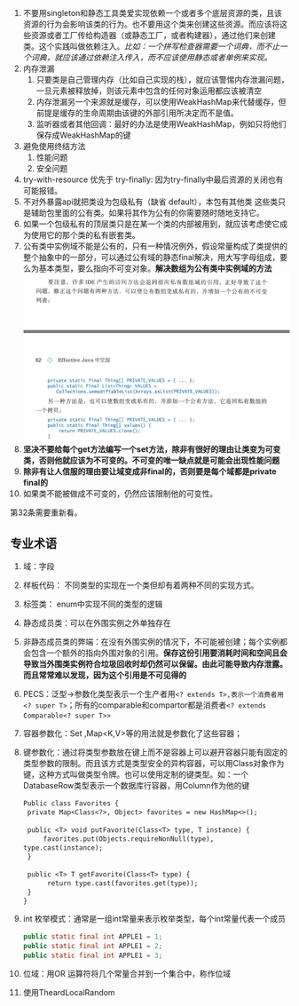 1. 不要用singleton和静态工具类爱实现依赖一个或者多个底层资源的类，且该资源的行为会影响该类的行为。也不要用这个类来创建这些资源。而应该将这些资源或者工厂传给构造器（或静态工厂，或者构建器），通过他们来创建类。这个实践叫做依赖注入。*比如：一个拼写检查器需要一个词典，而不止一个词典，就应该通过依赖注入传入，而不应该使用静态或者单例来实现。*
2. 内存泄漏
   1. 只要类是自己管理内存（比如自己实现的栈），就应该警惕内存泄漏问题，一旦元素被释放掉，则该元素中包含的任何对象运用都应该被清空
   2. 内存泄漏另一个来源就是缓存，可以使用WeakHashMap来代替缓存，但前提是缓存的生命周期由该键的外部引用所决定而不是值。
   3. 监听器或者其他回调：最好的办法是使用WeakHashMap，例如只将他们保存成WeakHashMap的键
3. 避免使用终结方法
   1. 性能问题
   2. 安全问题
4. try-with-resource 优先于 try-finally: 因为try-finally中最后资源的关闭也有可能报错。
5. 不对外暴露api就把类设为包级私有（缺省 default），本包有其他类 这些类只是辅助包里面的公有类。如果将其作为公有的你需要随时随地支持它。
6. 如果一个包级私有的顶层类只是在某一个类的内部被用到，就应该考虑使它成为使用它的那个类的私有嵌套类。
7. 公有类中实例域不能是公有的，只有一种情况例外，假设常量构成了类提供的整个抽象中的一部分，可以通过公有域的静态final解决，用大写字母组成，要么为基本类型，要么指向不可变对象。**解决数组为公有类中实例域的方法**![image-20200218112821176](images/image-20200218112821176.png)
8. **坚决不要给每个get方法编写一个set方法，除非有很好的理由让类变为可变类，否则他就应该为不可变的。不可变的唯一缺点就是可能会出现性能问题** 
9. **除非有让人信服的理由要让域变成非final的，否则要是每个域都是private final的**
10. 如果类不能被做成不可变的，仍然应该限制他的可变性。 





第32条需要重新看。



##  专业术语

1. 域：字段

2. 样板代码： 不同类型的实现在一个类但却有着两种不同的实现方式。

3. 标签类： enum中实现不同的类型的逻辑

4. 静态成员类：可以在外围实例之外单独存在

5. 非静态成员类的弊端：在没有外围实例的情况下，不可能被创建；每个实例都会包含一个额外的指向外围对象的引用。**保存这份引用要消耗时间和空间且会导致当外围类实例符合垃圾回收时却仍然可以保留。由此可能导致内存泄露。而且常常难以发现，因为这个引用是不可见得的**

6. PECS：泛型->参数化类型表示一个生产者用`<? extends T>,表示一个消费者用<? super T>`；所有的comparable和compartor都是消费者`<? extends Comparable<? super T>>`

7. 容器参数化：Set<T> ,Map<K,V>等的用法就是参数化了这些容器；

8. 键参数化：通过将类型参数放在键上而不是容器上可以避开容器只能有固定的类型参数的限制。而且该方式是类型安全的异构容器，可以用Class对象作为键，这种方式叫做类型令牌。也可以使用定制的键类型。如：一个DatabaseRow类型表示一个数据库行容器，用Column<T>作为他的键

   ```
   Public class Favorites {
   	private Map<Class<?>, Object> favorites = new HashMap<>();
   	
   	public <T> void putFavorite(Class<T> type, T instance) {
   		favorites.put(Objects.requireNonNull(type), type.cast(instance);
   	}
   	
   	public <T> T getFavorite(Class<T> type) {
   		 return type.cast(favorites.get(type));
   	}
   }
   ```

9. int 枚举模式：通常是一组int常量来表示枚举类型，每个int常量代表一个成员

   ```java
   public static final int APPLE1 = 1;
   public static final int APPLE1 = 2;
   public static final int APPLE1 = 3;
   ```

10. 位域：用OR 运算符将几个常量合并到一个集合中，称作位域

11. 使用TheardLocalRandom

